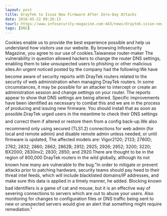 ```yaml
---
layout: post
title: DrayTek to Issue New Firmware After Zero-Day Attacks
date: 2018-05-22 09:26:13
tourl: https://www.infosecurity-magazine.com:443/news/draytek-issue-new-firmware-after/
tags: [DNS]
---
```

Cookies enable us to provide the best experience possible and help us understand how visitors use our website. By browsing Infosecurity Magazine, you agree to our use of cookies.Taiwanese router-maker The vulnerability in question allowed hackers to change the router DNS settings, enabling them to take unsuspected users to phishing or other malicious sites.An urgent noticed posted by the company had the following:We have become aware of security reports with DrayTek routers related to the security of web administration when managing DrayTek routers. In some circumstances, it may be possible for an attacker to intercept or create an administration session and change settings on your router. The reports appear to show that DNS settings are being altered. Specific improvements have been identified as necessary to combat this and we are in the process of producing and issuing new firmware. You should install that as soon as possible.DrayTek urged users in the meantime to check their DNS settings and correct them if altered or restore them from a config back-up.We also recommend only using secured (TLS1.2) connections for web admin (for local and remote admin) and disable remote admin unless needed, or until firmware is updated, The affected models are: Vigor2120; 2133; 2760D; 2762; 2832; 2860; 2862; 2862B; 2912; 2925; 2926; 2952; 3200; 3220; BX2000; 2830nv2; 2830; 2850; and 2920.There are thought to be in the region of 800,000 DrayTek routers in the wild globally, although its not known how many are vulnerable to the bug."In order to mitigate or prevent attacks prior to patching hardware, security teams should pay heed to their threat intel feeds, which will include blacklisted domains/IP addresses, and make sure this data is applied in a timely manner, he added. Blocking known bad identifiers is a game of cat and mouse, but it is an effective way of severing connections to servers which are out to abuse your users. Also monitoring for changes to configuration files or DNS traffic being sent to new or unexpected servers would give an alert that something might require remediation."